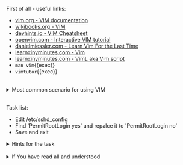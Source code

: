 First of all - useful links:

- [vim.org - VIM documentation](https://www.vim.org/docs.php)
- [wikibooks.org - VIM](https://en.wikibooks.org/wiki/Vim)
- [devhints.io - VIM Cheatsheet](https://devhints.io/vim)
- [openvim.com - Interactive VIM tutorial](https://openvim.com/)
- [danielmiessler.com - Learn Vim For the Last Time](https://danielmiessler.com/study/vim/)
- [learnxinyminutes.com - Vim](https://learnxinyminutes.com/docs/vim/)
- [learnxinyminutes.com - VimL aka Vim script](https://learnxinyminutes.com/docs/vimscript/)
- `man vim`{{exec}}
- `vimtutor`{{exec}}
<br>
<details><summary>Most common scenario for using VIM</summary>
<pre>
  This is most common scenario for using VIM
    $ vim filename
      i
      Some test
      :wq
    $ cat filename
</pre>
</details>
<br>

Task list:
- Edit /etc/sshd_config
- Find 'PermitRootLogin yes' and repalce it to 'PermitRootLogin no'
- Save and exit

<details><summary>Hints for the task</summary>
<pre>
<strong>Task 1:</strong>
  $ vim PermitRootLogin yes
<br>
<strong>Task 2:</strong>
  In command mode type:
    :%s/PermitRootLogin yes/PermitRootLogin no/gc
  then
    :wq
</pre>
</details>
<br>
<details><summary>If You have read all and understood</summary>
<pre>
`touch IReadAllAndUndnderstood`{{exec}}
</pre>
